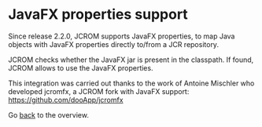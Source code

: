 # JavaFX properties support #

Since release 2.2.0, JCROM supports JavaFX properties, to map Java objects with JavaFX properties directly to/from a JCR repository.

JCROM checks whether the JavaFX jar is present in the classpath. If found, JCROM allows to use the JavaFX properties.

This integration was carried out thanks to the work of Antoine Mischler who developed jcromfx, a JCROM fork with JavaFX support: https://github.com/dooApp/jcromfx

Go [back](UserGuide.md) to the overview.